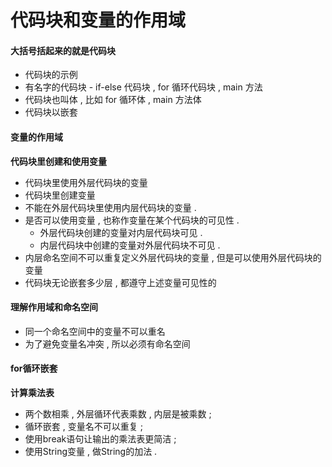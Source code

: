 # 代码块和变量的作用域

#### 大括号括起来的就是代码块

* 代码块的示例
* 有名字的代码块 - if-else 代码块 , for 循环代码块 , main 方法
* 代码块也叫体 , 比如 for 循环体 , main 方法体
* 代码块以嵌套

#### 变量的作用域

**代码块里创建和使用变量**

* 代码块里使用外层代码块的变量
* 代码块里创建变量
* 不能在外层代码块里使用内层代码块的变量 . 
* 是否可以使用变量 , 也称作变量在某个代码块的可见性 .
  * 外层代码块创建的变量对内层代码块可见 . 
  * 内层代码块中创建的变量对外层代码块不可见 . 
* 内层命名空间不可以重复定义外层代码块的变量 , 但是可以使用外层代码块的变量
* 代码块无论嵌套多少层 , 都遵守上述变量可见性的

#### 理解作用域和命名空间

* 同一个命名空间中的变量不可以重名
* 为了避免变量名冲突 , 所以必须有命名空间

#### for循环嵌套

**计算乘法表**

* 两个数相乘 , 外层循环代表乘数 , 内层是被乘数 ; 
* 循环嵌套 , 变量名不可以重复 ; 
* 使用break语句让输出的乘法表更简洁 ; 
* 使用String变量 , 做String的加法 . 



